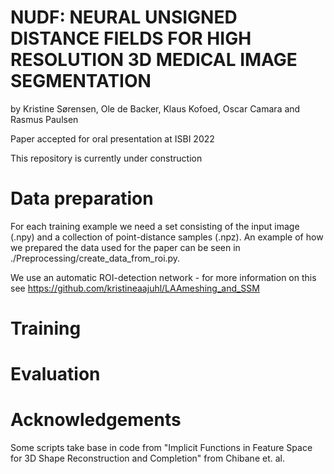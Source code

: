 # NUDF: NEURAL UNSIGNED DISTANCE FIELDS FOR HIGH RESOLUTION 3D MEDICAL IMAGE SEGMENTATION
by Kristine Sørensen, Ole de Backer, Klaus Kofoed, Oscar Camara and Rasmus Paulsen

Paper accepted for oral presentation at ISBI 2022 

This repository is currently under construction

# Data preparation
For each training example we need a set consisting of the input image (.npy) and a collection of point-distance samples (.npz).
An example of how we prepared the data used for the paper can be seen in ./Preprocessing/create_data_from_roi.py.

We use an automatic ROI-detection network - for more information on this see https://github.com/kristineaajuhl/LAAmeshing_and_SSM

# Training 

# Evaluation

# Acknowledgements
Some scripts take base in code from "Implicit Functions in Feature Space for 3D Shape Reconstruction and Completion" from Chibane et. al. 


